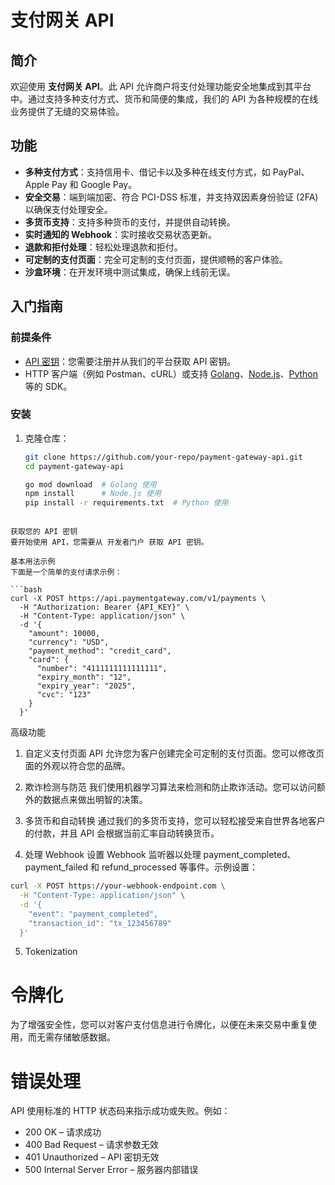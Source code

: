 # 支付网关 API

## 简介

欢迎使用 **支付网关 API**。此 API 允许商户将支付处理功能安全地集成到其平台中。通过支持多种支付方式、货币和简便的集成，我们的 API 为各种规模的在线业务提供了无缝的交易体验。

## 功能

- **多种支付方式**：支持信用卡、借记卡以及多种在线支付方式，如 PayPal、Apple Pay 和 Google Pay。
- **安全交易**：端到端加密、符合 PCI-DSS 标准，并支持双因素身份验证 (2FA) 以确保支付处理安全。
- **多货币支持**：支持多种货币的支付，并提供自动转换。
- **实时通知的 Webhook**：实时接收交易状态更新。
- **退款和拒付处理**：轻松处理退款和拒付。
- **可定制的支付页面**：完全可定制的支付页面，提供顺畅的客户‏‎‏‏‏‏‎‎‏‎‏‎‏‎‎‎‏‎‎‎‏‎‏‎‏‎‏‎‏‎‎‎‏‏‎‎‏‎‎‏‏‏‎‏‎‏‎‎‏‎‏‎‏‏‏‏‏‏‎‎‏‏‎‏‏‎‏‎‏‎‎‏‏‎‏‏‏‏‎‎‏‎‏‏‎‎‏‎‏‏‎‏‎‎‎‎‏‎‏‏‏‎‏‏‏‎‏‏‏‏‏‎‏‎‏‎‏‏‏‎‏‏‎‎‎‎‏‎体验。
- **沙盒环境**：在开发环境中测试集成，确保上线前无误。

## 入门指南

### 前提条件

- [API 密钥](#获取您的-api-密钥)：您需要注册并从我们的平台获取 API 密钥。
- HTTP 客户端（例如 Postman、cURL）或支持 [Golang](https://golang.org)、[Node.js](https://nodejs.org)、[Python](https://www.python.org) 等的 SDK。

### 安装

1. 克隆仓库：
   ```bash
   git clone https://github.com/your-repo/payment-gateway-api.git
   cd payment-gateway-api

   go mod download  # Golang 使用
   npm install      # Node.js 使用
   pip install -r requirements.txt  # Python 使用
```

获取您的 API 密钥
要开始使用 API，您需要从 开发者门户 获取 API 密钥。

基本用法示例
下面是一个简单的支付请求示例：

```bash
curl -X POST https://api.paymentgateway.com/v1/payments \
  -H "Authorization: Bearer {API_KEY}" \
  -H "Content-Type: application/json" \
  -d '{
    "amount": 10000,
    "currency": "USD",
    "payment_method": "credit_card",
    "card": {
      "number": "4111111111111111",
      "expiry_month": "12",
      "expiry_year": "2025",
      "cvc": "123"
    }
  }'
```

高级功能
1. 自定义支付页面
API 允许您为客户创建完全可定制的支付页面。您可以修改页面的外观以符合您的品牌。

2. 欺诈检测与防范
我们使用机器学习算法来检测和防止欺诈活动。您可以访问额外的数据点来做出明智的决策。

3. 多货币和自动转换
通过我们的多货币支持，您可以轻松接受来自世界各地客户的付款，并且 API 会根据当前汇率自动转换货币。

4. 处理 Webhook
设置 Webhook 监听器以处理 payment_completed、payment_failed 和 refund_processed 等事件。示例设置：

```bash
curl -X POST https://your-webhook-endpoint.com \
  -H "Content-Type: application/json" \
  -d '{
    "event": "payment_completed",
    "transaction_id": "tx_123456789"
  }'

   ```

5. Tokenization
# 令牌化
为了增强安全性，您可以对客户支付信息进行令牌化，以便在未来交易中重复使用，而无需存储敏感数据。

# 错误处理
API 使用标准的 HTTP 状态码来指示成功或失败。例如：

- 200 OK – 请求成功
- 400 Bad Request – 请求参数无效
- 401 Unauthorized – API 密钥无效
- 500 Internal Server Error – 服务器内部错误
